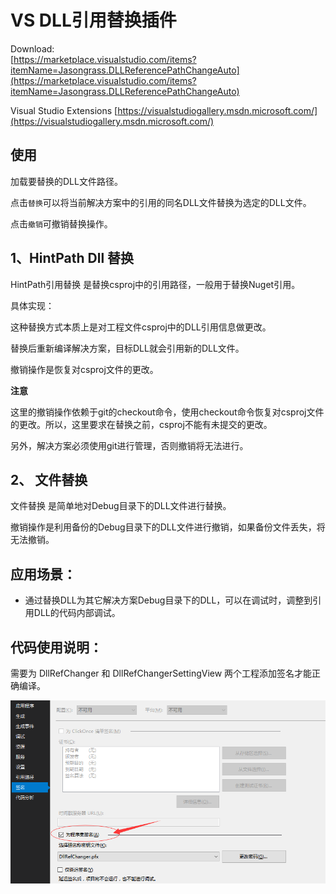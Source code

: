 # VS DLL引用替换插件

Download:   
[https://marketplace.visualstudio.com/items?itemName=Jasongrass.DLLReferencePathChangeAuto](https://marketplace.visualstudio.com/items?itemName=Jasongrass.DLLReferencePathChangeAuto)  
  
Visual Studio Extensions
[https://visualstudiogallery.msdn.microsoft.com/](https://visualstudiogallery.msdn.microsoft.com/)  
  
## 使用

加载要替换的DLL文件路径。

点击`替换`可以将当前解决方案中的引用的同名DLL文件替换为选定的DLL文件。

点击`撤销`可撤销替换操作。

## 1、HintPath Dll 替换

HintPath引用替换 是替换csproj中的引用路径，一般用于替换Nuget引用。

具体实现：

这种替换方式本质上是对工程文件csproj中的DLL引用信息做更改。

替换后重新编译解决方案，目标DLL就会引用新的DLL文件。

撤销操作是恢复对csproj文件的更改。

**注意** 

这里的撤销操作依赖于git的checkout命令，使用checkout命令恢复对csproj文件的更改。所以，这里要求在替换之前，csproj不能有未提交的更改。

另外，解决方案必须使用git进行管理，否则撤销将无法进行。

## 2、 文件替换

文件替换 是简单地对Debug目录下的DLL文件进行替换。

撤销操作是利用备份的Debug目录下的DLL文件进行撤销，如果备份文件丢失，将无法撤销。

## 应用场景：

* 通过替换DLL为其它解决方案Debug目录下的DLL，可以在调试时，调整到引用DLL的代码内部调试。

## 代码使用说明：
  需要为 DllRefChanger 和 DllRefChangerSettingView 两个工程添加签名才能正确编译。  
   
  ![](https://github.com/JasonGrass/DllReferencePathChanger/blob/master/Img/20171023221524.png)   
  
